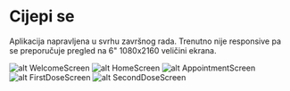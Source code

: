 # Cijepi se

Aplikacija napravljena u svrhu završnog rada. Trenutno nije responsive pa se preporučuje pregled na 6" 1080x2160 veličini ekrana.

![alt WelcomeScreen](https://github.com/lkereceni/cijepise-screens/blob/main/WelcomeScreen.png) ![alt HomeScreen](https://github.com/lkereceni/cijepise-screens/blob/main/HomeScreen.png) ![alt AppointmentScreen](https://github.com/lkereceni/cijepise-screens/blob/main/AppointmentScreen.png) ![alt FirstDoseScreen](https://github.com/lkereceni/cijepise-screens/blob/main/DoseOneScreen.png) ![alt SecondDoseScreen](https://github.com/lkereceni/cijepise-screens/blob/main/DoseTwoScreen.png) 
